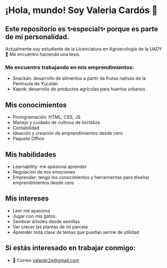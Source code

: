 # ¡Hola, mundo! Soy Valeria Cardós 👋
## Este repositorio es ✨especial✨ porque es parte de mi personalidad.
Actualmente soy estudiante de la Licenciatura en Agroecología de la UADY 🌱
Me encuentro haciendo una tesis.

### Me encuentro trabajando en mis emprendimientos:
- Snackán: desarrollo de alimentos a partir de frutas nativas de la Península de Yucatán
- Kapok: desarrollo de productos agrícolas para huertos urbanos


## Mis conocimientos
- Promgramación: HTML, CSS, JS
- Manejo y cuidado de cultivos de hortaliza
- Contabilidad
- Ideación y creación de emprendimientos desde cero
- Paquete Office

## Mis habilidades
- Learnability: me apasiona aprender
- Regulación de mis emociones
- Emprender: tengo los conocimientos y herramientas para diseñar emprendimientos desde cero

## Mis intereses
- Leer me apasiona
- Jugar con mis gatos
- Sembrar árboles desde semillas
- Ver crecer las plantas de mi parcela
- Aprender toda clase de temas que puedan serme de utilidad

## Si estás interesado en trabajar conmigo:
- 📨 Correo [valeokr2e@gmail.com](mailto:valeokr2e@gmail.com)
<!--
**valody-1/valody-1** is a ✨ _special_ ✨ repository because its `README.md` (this file) appears on your GitHub profile.

Here are some ideas to get you started:

- 🔭 I’m currently working on ...
- 🌱 I’m currently learning ...
- 👯 I’m looking to collaborate on ...
- 🤔 I’m looking for help with ...
- 💬 Ask me about ...
- 📫 How to reach me: ...
- 😄 Pronouns: ...
- ⚡ Fun fact: ...
-->
